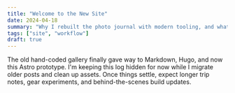 ```yaml
---
title: "Welcome to the New Site"
date: 2024-04-18
summary: "Why I rebuilt the photo journal with modern tooling, and what's on deck."
tags: ["site", "workflow"]
draft: true
---
```


The old hand-coded gallery finally gave way to Markdown, Hugo, and now this Astro prototype. I'm keeping this log hidden for now while I migrate older posts and clean up assets. Once things settle, expect longer trip notes, gear experiments, and behind-the-scenes build updates.
